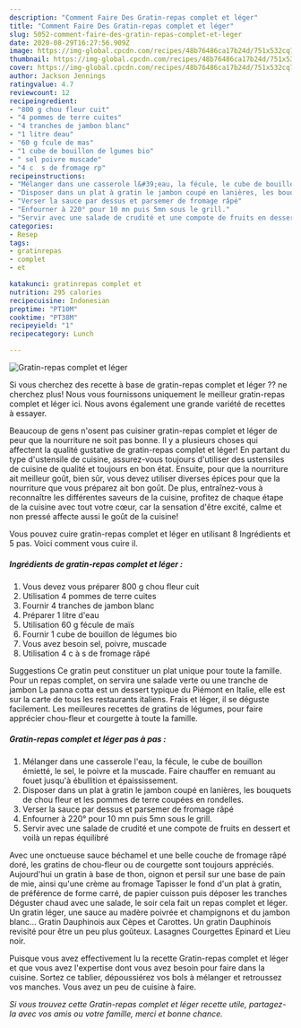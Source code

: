 ```yaml
---
description: "Comment Faire Des Gratin-repas complet et léger"
title: "Comment Faire Des Gratin-repas complet et léger"
slug: 5052-comment-faire-des-gratin-repas-complet-et-leger
date: 2020-08-29T16:27:56.909Z
image: https://img-global.cpcdn.com/recipes/48b76486ca17b24d/751x532cq70/gratin-repas-complet-et-leger-photo-principale-de-la-recette.jpg
thumbnail: https://img-global.cpcdn.com/recipes/48b76486ca17b24d/751x532cq70/gratin-repas-complet-et-leger-photo-principale-de-la-recette.jpg
cover: https://img-global.cpcdn.com/recipes/48b76486ca17b24d/751x532cq70/gratin-repas-complet-et-leger-photo-principale-de-la-recette.jpg
author: Jackson Jennings
ratingvalue: 4.7
reviewcount: 12
recipeingredient:
- "800 g chou fleur cuit"
- "4 pommes de terre cuites"
- "4 tranches de jambon blanc"
- "1 litre deau"
- "60 g fcule de mas"
- "1 cube de bouillon de lgumes bio"
- " sel poivre muscade"
- "4 c  s de fromage rp"
recipeinstructions:
- "Mélanger dans une casserole l&#39;eau, la fécule, le cube de bouillon émietté, le sel, le poivre et la muscade. Faire chauffer en remuant au fouet jusqu&#39;à ébullition et épaississement."
- "Disposer dans un plat à gratin le jambon coupé en lanières, les bouquets de chou fleur et les pommes de terre coupées en rondelles."
- "Verser la sauce par dessus et parsemer de fromage râpé"
- "Enfourner à 220° pour 10 mn puis 5mn sous le grill."
- "Servir avec une salade de crudité et une compote de fruits en dessert et voilà un repas équilibré"
categories:
- Resep
tags:
- gratinrepas
- complet
- et

katakunci: gratinrepas complet et 
nutrition: 295 calories
recipecuisine: Indonesian
preptime: "PT10M"
cooktime: "PT38M"
recipeyield: "1"
recipecategory: Lunch

---
```



![Gratin-repas complet et léger](https://img-global.cpcdn.com/recipes/48b76486ca17b24d/751x532cq70/gratin-repas-complet-et-leger-photo-principale-de-la-recette.jpg)

Si vous cherchez des recette à base de gratin-repas complet et léger ?? ne cherchez plus! Nous vous fournissons uniquement le meilleur gratin-repas complet et léger ici. Nous avons également une grande variété de recettes à essayer.

Beaucoup de gens n'osent pas cuisiner gratin-repas complet et léger de peur que la nourriture ne soit pas bonne. Il y a plusieurs choses qui affectent la qualité gustative de gratin-repas complet et léger! En partant du type d'ustensile de cuisine, assurez-vous toujours d'utiliser des ustensiles de cuisine de qualité et toujours en bon état. Ensuite, pour que la nourriture ait meilleur goût, bien sûr, vous devez utiliser diverses épices pour que la nourriture que vous préparez ait bon goût. De plus, entraînez-vous à reconnaître les différentes saveurs de la cuisine, profitez de chaque étape de la cuisine avec tout votre cœur, car la sensation d'être excité, calme et non pressé affecte aussi le goût de la cuisine!

<!--inarticleads1-->

Vous pouvez cuire gratin-repas complet et léger en utilisant 8 Ingrédients et 5 pas. Voici comment vous cuire il.

##### Ingrédients de gratin-repas complet et léger :

1. Vous devez vous préparer 800 g chou fleur cuit
1. Utilisation 4 pommes de terre cuites
1. Fournir 4 tranches de jambon blanc
1. Préparer 1 litre d&#39;eau
1. Utilisation 60 g fécule de maïs
1. Fournir 1 cube de bouillon de légumes bio
1. Vous avez besoin  sel, poivre, muscade
1. Utilisation 4 c à s de fromage râpé


Suggestions Ce gratin peut constituer un plat unique pour toute la famille. Pour un repas complet, on servira une salade verte ou une tranche de jambon La panna cotta est un dessert typique du Piémont en Italie, elle est sur la carte de tous les restaurants italiens. Frais et léger, il se déguste facilement. Les meilleures recettes de gratins de légumes, pour faire apprécier chou-fleur et courgette à toute la famille. 

<!--inarticleads2-->

##### Gratin-repas complet et léger pas à pas :

1. Mélanger dans une casserole l&#39;eau, la fécule, le cube de bouillon émietté, le sel, le poivre et la muscade. Faire chauffer en remuant au fouet jusqu&#39;à ébullition et épaississement.
1. Disposer dans un plat à gratin le jambon coupé en lanières, les bouquets de chou fleur et les pommes de terre coupées en rondelles.
1. Verser la sauce par dessus et parsemer de fromage râpé
1. Enfourner à 220° pour 10 mn puis 5mn sous le grill.
1. Servir avec une salade de crudité et une compote de fruits en dessert et voilà un repas équilibré


Avec une onctueuse sauce béchamel et une belle couche de fromage râpé doré, les gratins de chou-fleur ou de courgette sont toujours appréciés. Aujourd&#39;hui un gratin à base de thon, oignon et persil sur une base de pain de mie, ainsi qu&#39;une crème au fromage Tapisser le fond d&#39;un plat à gratin, de préférence de forme carré, de papier cuisson puis déposer les tranches Déguster chaud avec une salade, le soir cela fait un repas complet et léger. Un gratin léger, une sauce au madère poivrée et champignons et du jambon blanc… Gratin Dauphinois aux Cèpes et Carottes. Un gratin Dauphinois revisité pour être un peu plus goûteux. Lasagnes Courgettes Epinard et Lieu noir. 

<!--inarticleads1-->

<p>
Puisque vous avez effectivement lu la recette Gratin-repas complet et léger et que vous avez l'expertise dont vous avez besoin pour faire dans la cuisine. Sortez ce tablier, dépoussiérez vos bols à mélanger et retroussez vos manches. Vous avez un peu de cuisine à faire.
</p>

<p>
<i>Si vous trouvez cette Gratin-repas complet et léger recette utile, partagez-la avec vos amis ou votre famille, merci et bonne chance.</i>
</p>

